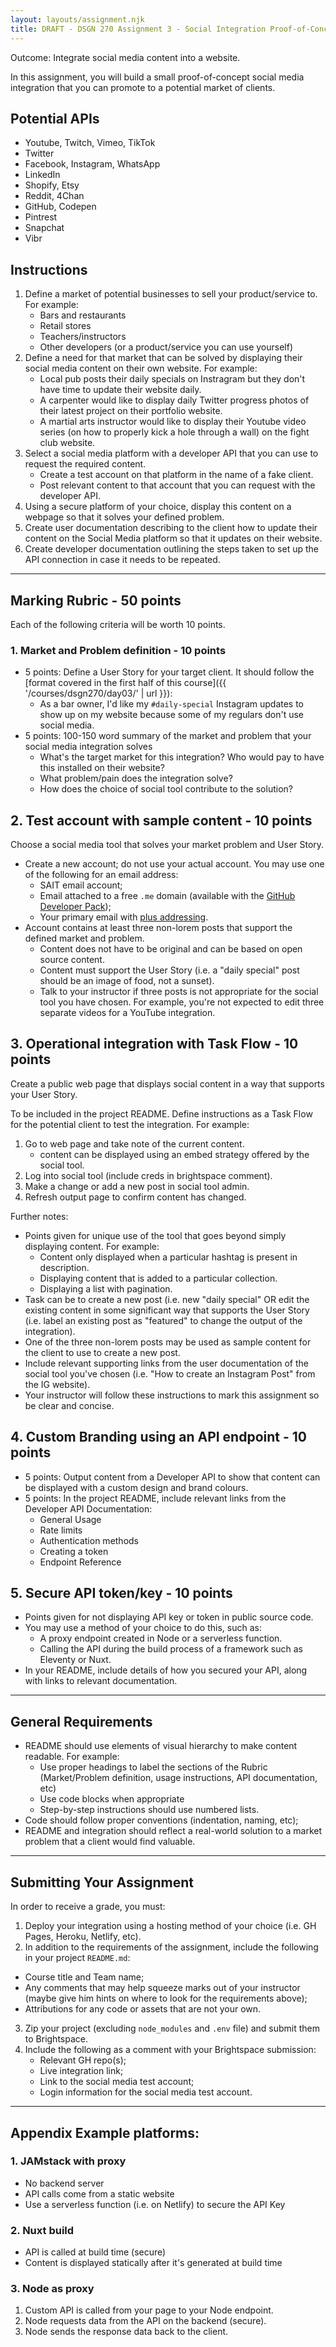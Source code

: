 ```yaml
---
layout: layouts/assignment.njk
title: DRAFT - DSGN 270 Assignment 3 - Social Integration Proof-of-Concept
---
```

Outcome: Integrate social media content into a website.

In this assignment, you will build a small proof-of-concept social media integration that you can promote to a potential market of clients.

## Potential APIs
- Youtube, Twitch, Vimeo, TikTok
- Twitter
- Facebook, Instagram, WhatsApp
- LinkedIn
- Shopify, Etsy
- Reddit, 4Chan
- GitHub, Codepen
- Pintrest
- Snapchat
- Vibr

## Instructions
1. Define a market of potential businesses to sell your product/service to. For example:
    - Bars and restaurants
    - Retail stores
    - Teachers/instructors
    - Other developers (or a product/service you can use yourself)
2. Define a need for that market that can be solved by displaying their social media content on their own website. For example:
    - Local pub posts their daily specials on Instragram but they don't have time to update their website daily.
    - A carpenter would like to display daily Twitter progress photos of their latest project on their portfolio website.
    - A martial arts instructor would like to display their Youtube video series (on how to properly kick a hole through a wall) on the fight club website.
3. Select a social media platform with a developer API that you can use to request the required content.
    - Create a test account on that platform in the name of a fake client.
    - Post relevant content to that account that you can request with the developer API.
4. Using a secure platform of your choice, display this content on a webpage so that it solves your defined problem. 
5. Create user documentation describing to the client how to update their content on the Social Media platform so that it updates on their website.
6. Create developer documentation outlining the steps taken to set up the API connection in case it needs to be repeated.

---

## Marking Rubric - 50 points
Each of the following criteria will be worth 10 points.

### 1. Market and Problem definition - 10 points
- 5 points: Define a User Story for your target client. It should follow the [format covered in the first half of this course]({{ '/courses/dsgn270/day03/' | url }}):
    - As a bar owner, I'd like my `#daily-special` Instagram updates to show up on my website because some of my regulars don't use social media.
- 5 points: 100-150 word summary of the market and problem that your social media integration solves
    - What's the target market for this integration? Who would pay to have this installed on their website?
    - What problem/pain does the integration solve?
    - How does the choice of social tool contribute to the solution?

## 2. Test account with sample content - 10 points
Choose a social media tool that solves your market problem and User Story.
- Create a new account; do not use your actual account. You may use one of the following for an email address:
    - SAIT email account;
    - Email attached to a free `.me` domain (available with the [GitHub Developer Pack](https://education.github.com/pack));
    - Your primary email with [plus addressing](https://will.koffel.org/post/2014/using-email-plus-addressing/).
- Account contains at least three non-lorem posts that support the defined market and problem.
    - Content does not have to be original and can be based on open source content.
    - Content must support the User Story (i.e. a "daily special" post should be an image of food, not a sunset).
    - Talk to your instructor if three posts is not appropriate for the social tool you have chosen. For example, you're not expected to edit three separate videos for a YouTube integration.

## 3. Operational integration with Task Flow - 10 points
Create a public web page that displays social content in a way that supports your User Story. 

To be included in the project README. Define instructions as a Task Flow for the potential client to test the integration. For example:
1. Go to web page and take note of the current content.
    - content can be displayed using an embed strategy offered by the social tool.
2. Log into social tool (include creds in brightspace comment).
3. Make a change or add a new post in social tool admin.
4. Refresh output page to confirm content has changed.

Further notes:
- Points given for unique use of the tool that goes beyond simply displaying content. For example:
    - Content only displayed when a particular hashtag is present in description.
    - Displaying content that is added to a particular collection.
    - Displaying a list with pagination.
- Task can be to create a new post (i.e. new "daily special" OR edit the existing content in some significant way that supports the User Story (i.e. label an existing post as "featured" to change the output of the integration).
- One of the three non-lorem posts may be used as sample content for the client to use to create a new post.
- Include relevant supporting links from the user documentation of the social tool you've chosen (i.e. "How to create an Instagram Post" from the IG website).
- Your instructor will follow these instructions to mark this assignment so be clear and concise.

## 4. Custom Branding using an API endpoint - 10 points
- 5 points: Output content from a Developer API to show that content can be displayed with a custom design and brand colours.
- 5 points: In the project README, include relevant links from the Developer API Documentation:
    - General Usage
    - Rate limits
    - Authentication methods
    - Creating a token
    - Endpoint Reference

## 5. Secure API token/key - 10 points
- Points given for not displaying API key or token in public source code.
- You may use a method of your choice to do this, such as:
    - A proxy endpoint created in Node or a serverless function.
    - Calling the API during the build process of a framework such as Eleventy or Nuxt.
- In your README, include details of how you secured your API, along with links to relevant documentation.

---

## General Requirements
- README should use elements of visual hierarchy to make content readable. For example:
    - Use proper headings to label the sections of the Rubric (Market/Problem definition, usage instructions, API documentation, etc)
    - Use code blocks when appropriate
    - Step-by-step instructions should use numbered lists.
- Code should follow proper conventions (indentation, naming, etc);
- README and integration should reflect a real-world solution to a market problem that a client would find valuable.

---

## Submitting Your Assignment
In order to receive a grade, you must:
1. Deploy your integration using a hosting method of your choice (i.e. GH Pages, Heroku, Netlify, etc).
2. In addition to the requirements of the assignment, include the following in your project `README.md`:
  - Course title and Team name;
  - Any comments that may help squeeze marks out of your instructor (maybe give him hints on where to look for the requirements above);
  - Attributions for any code or assets that are not your own.
3. Zip your project (excluding `node_modules` and `.env` file) and submit them to Brightspace.
4. Include the following as a comment with your Brightspace submission:
    - Relevant GH repo(s);
    - Live integration link;
    - Link to the social media test account;
    - Login information for the social media test account.

---

## Appendix Example platforms:
### 1. JAMstack with proxy
- No backend server
- API calls come from a static website
- Use a serverless function (i.e. on Netlify) to secure the API Key

### 2. Nuxt build
- API is called at build time (secure)
- Content is displayed statically after it's generated at build time

### 3. Node as proxy
1. Custom API is called from your page to your Node endpoint.
2. Node requests data from the API on the backend (secure).
3. Node sends the response data back to the client.
